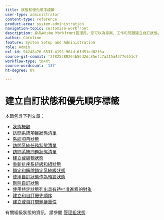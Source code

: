 ```yaml
---
title: 狀態和優先順序標籤
user-type: administrator
content-type: reference
product-area: system-administration
navigation-topic: customize-workfront
description: 身為Adobe Workfront管理員，您可以為專案、工作和問題建立自訂狀態。 這可適用於整個Workfront系統的使用者，或特定群組或子群組。 工作項的狀態表示其當前的發展狀態。
author: Caroline
feature: System Setup and Administration
role: Admin
exl-id: 94248a76-6531-4196-964d-6fd51ed02f6a
source-git-commit: f2f825280204b56d2dc85efc7a315a4377e551c7
workflow-type: tm+mt
source-wordcount: '137'
ht-degree: 0%

---
```


# 建立自訂狀態和優先順序標籤

本節包含下列文章：

* [狀態概觀](../../../administration-and-setup/customize-workfront/creating-custom-status-and-priority-labels/statuses-overview.md)
* [訪問系統項目狀態清單](../../../administration-and-setup/customize-workfront/creating-custom-status-and-priority-labels/project-statuses.md)
* [系統項目狀態](../../../administration-and-setup/customize-workfront/creating-custom-status-and-priority-labels/system-project-statuses.md)
* [訪問系統任務狀態清單](../../../administration-and-setup/customize-workfront/creating-custom-status-and-priority-labels/task-statuses.md)
* [訪問系統問題狀態清單](../../../administration-and-setup/customize-workfront/creating-custom-status-and-priority-labels/issue-statuses.md)
* [建立或編輯狀態](../../../administration-and-setup/customize-workfront/creating-custom-status-and-priority-labels/create-or-edit-a-status.md)
* [重新排序系統級和組狀態](../../../administration-and-setup/customize-workfront/creating-custom-status-and-priority-labels/reorder-system-statuses.md)
* [鎖定和解除鎖定系統級狀態](../../../administration-and-setup/customize-workfront/creating-custom-status-and-priority-labels/lock-or-unlock-a-custom-system-level-status.md)
* [使用自訂狀態作為預設狀態](../../../administration-and-setup/customize-workfront/creating-custom-status-and-priority-labels/use-custom-statuses-as-default-statuses.md)
* [刪除自訂狀態](../../../administration-and-setup/customize-workfront/creating-custom-status-and-priority-labels/delete-a-custom-status.md)
* [使用特定狀態列出具有待批准進程的對象](../../../administration-and-setup/customize-workfront/creating-custom-status-and-priority-labels/list-objects-pending-approval-certain-status.md)
* [建立和自訂優先順序](../../../administration-and-setup/customize-workfront/creating-custom-status-and-priority-labels/create-customize-priorities.md)
* [建立或自訂問題嚴重性](../../../administration-and-setup/customize-workfront/creating-custom-status-and-priority-labels/create-customize-issue-severities.md)

有關組級狀態的資訊，請參閱 [管理組狀態](../../../administration-and-setup/manage-groups/manage-group-statuses/manage-group-statuses.md).
